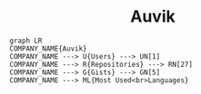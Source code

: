 <h1 align="center">Auvik</h1>

```mermaid
graph LR
COMPANY_NAME{Auvik}
COMPANY_NAME ---> U{Users} ---> UN[1]
COMPANY_NAME ---> R{Repositories} ---> RN[27]
COMPANY_NAME ---> G{Gists} ---> GN[5]
COMPANY_NAME ---> ML{Most Used<br>Languages}
```
